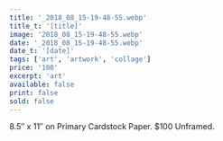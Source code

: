 ```yaml
---
title: '_2018_08_15-19-48-55.webp'
title_t: '[title]'
image: '2018_08_15-19-48-55.webp'
date: '_2018_08_15-19-48-55.webp'
date_t: '[date]'
tags: ['art', 'artwork', 'collage']
price: '100'
excerpt: 'art'
available: false
print: false
sold: false
---
```



8.5″ x 11″ on Primary Cardstock Paper.
$100 Unframed.
